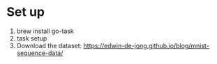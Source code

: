 # Set up
1. brew install go-task
2. task setup
3. Download the dataset: https://edwin-de-jong.github.io/blog/mnist-sequence-data/
